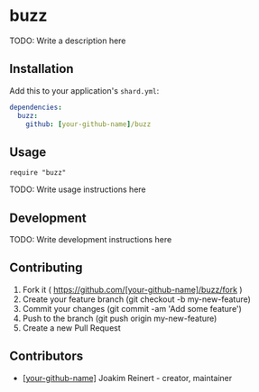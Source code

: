 # buzz

TODO: Write a description here

## Installation

Add this to your application's `shard.yml`:

```yaml
dependencies:
  buzz:
    github: [your-github-name]/buzz
```

## Usage

```crystal
require "buzz"
```

TODO: Write usage instructions here

## Development

TODO: Write development instructions here

## Contributing

1. Fork it ( https://github.com/[your-github-name]/buzz/fork )
2. Create your feature branch (git checkout -b my-new-feature)
3. Commit your changes (git commit -am 'Add some feature')
4. Push to the branch (git push origin my-new-feature)
5. Create a new Pull Request

## Contributors

- [[your-github-name]](https://github.com/[your-github-name]) Joakim Reinert - creator, maintainer
